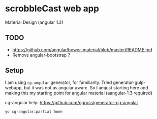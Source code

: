 # scrobbleCast web app

Material Design (angular 1.3)

## TODO

* https://github.com/angular/bower-material/blob/master/README.md
* Remove angular-bootstrap ?

## Setup

I am using `cg-angular` generator, for familiarity. Tried generator-gulp-webapp, but it was not as angular aware. So I amjust starting here and making this my starting point for angular material (aangular-1.3 required)

cg-angular help: https://github.com/cgross/generator-cg-angular

    yo cg-angular:partial home


